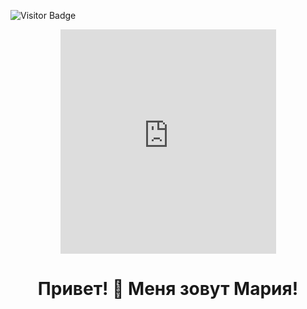 ![Visitor Badge](https://visitor-badge.laobi.icu/badge?page_id=Kush-Mash)
<div id="header" align="center">
  <iframe src="https://assets.pinterest.com/ext/embed.html?id=420382946464200218" height="359" width="345" frameborder="0" scrolling="no" ></iframe>
</div>
 <h1 align="center"> Привет! 👋 Меня зовут Мария! </h1>


